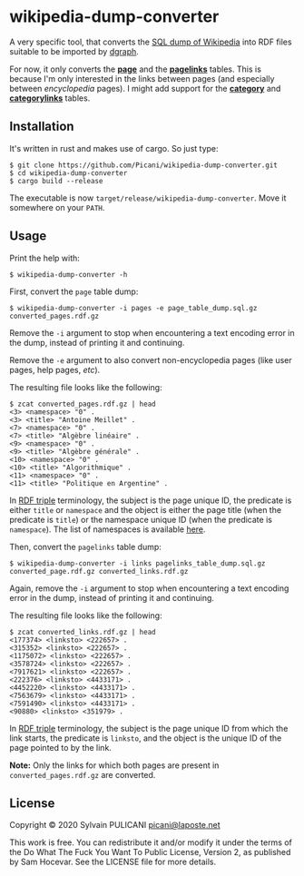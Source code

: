 wikipedia-dump-converter
========================

A very specific tool, that converts the [SQL dump of Wikipedia][0] into RDF
files suitable to be imported by [dgraph][1].

For now, it only converts the **[page][2]** and the **[pagelinks][3]** tables.
This is because I'm only interested in the links between pages (and especially
between *encyclopedia* pages). I might add support for the **[category][4]** and
**[categorylinks][5]** tables.


Installation
------------

It's written in rust and makes use of cargo. So just type:

    $ git clone https://github.com/Picani/wikipedia-dump-converter.git
    $ cd wikipedia-dump-converter
    $ cargo build --release
    
The executable is now `target/release/wikipedia-dump-converter`. Move it
somewhere on your `PATH`.


Usage
-----

Print the help with:

    $ wikipedia-dump-converter -h


First, convert the `page` table dump:

    $ wikipedia-dump-converter -i pages -e page_table_dump.sql.gz converted_pages.rdf.gz
    
Remove the `-i` argument to stop when encountering a text encoding error in the
dump, instead of printing it and continuing.

Remove the `-e` argument to also convert non-encyclopedia pages (like user
pages, help pages, _etc_).

The resulting file looks like the following:

    $ zcat converted_pages.rdf.gz | head
    <3> <namespace> "0" .
    <3> <title> "Antoine Meillet" .
    <7> <namespace> "0" .
    <7> <title> "Algèbre linéaire" .
    <9> <namespace> "0" .
    <9> <title> "Algèbre générale" .
    <10> <namespace> "0" .
    <10> <title> "Algorithmique" .
    <11> <namespace> "0" .
    <11> <title> "Politique en Argentine" .
    
In [RDF triple][6] terminology, the subject is the page unique ID, the
predicate is either `title` or `namespace` and the object is either the page
title (when the predicate is `title`) or the namespace unique ID (when the
predicate is `namespace`). The list of namespaces is available [here][7].


Then, convert the `pagelinks` table dump:

    $ wikipedia-dump-converter -i links pagelinks_table_dump.sql.gz converted_page.rdf.gz converted_links.rdf.gz
    
Again, remove the `-i` argument to stop when encountering a text encoding error
in the dump, instead of printing it and continuing.

The resulting file looks like the following:

    $ zcat converted_links.rdf.gz | head
    <177374> <linksto> <222657> .
    <315352> <linksto> <222657> .
    <1175072> <linksto> <222657> .
    <3578724> <linksto> <222657> .
    <7917621> <linksto> <222657> .
    <222376> <linksto> <4433171> .
    <4452220> <linksto> <4433171> .
    <7563679> <linksto> <4433171> .
    <7591490> <linksto> <4433171> .
    <90880> <linksto> <351979> .

In [RDF triple][6] terminology, the subject is the page unique ID from which
the link starts, the predicate is `linksto`, and the object is the unique ID
of the page pointed to by the link.

**Note:** Only the links for which both pages are present in
`converted_pages.rdf.gz` are converted.


License
-------

Copyright © 2020 Sylvain PULICANI <picani@laposte.net>

This work is free. You can redistribute it and/or modify it under the
terms of the Do What The Fuck You Want To Public License, Version 2,
as published by Sam Hocevar. See the LICENSE file for more details.


[0]: https://dumps.wikimedia.org/backup-index.html
[1]: https://dgraph.io/docs/deploy/fast-data-loading/
[2]: https://www.mediawiki.org/wiki/Manual:Page_table
[3]: https://www.mediawiki.org/wiki/Manual:Pagelinks_table
[4]: https://www.mediawiki.org/wiki/Manual:Category_table
[5]: https://www.mediawiki.org/wiki/Manual:Categorylinks_table
[6]: https://www.w3.org/TR/n-quads/
[7]: https://www.mediawiki.org/wiki/Manual:Namespace
